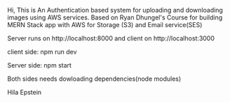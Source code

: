 Hi,
This is An Authentication based system for uploading and downloading images using AWS services. Based on Ryan Dhungel's Course for building MERN Stack app with AWS for Storage (S3) and Email service(SES) 

Server runs on http://localhost:8000 and client on http://localhost:3000

client side:
npm run dev

Server side:
npm start

Both sides needs dowloading dependencies(node modules)

Hila Epstein